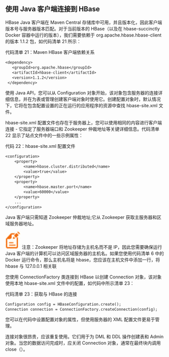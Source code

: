 ## 使用 Java 客户端连接到 HBase

HBase Java 客户端在 Maven Central 存储库中可用，并且版本化，因此客户端版本号与服务器版本匹配。对于当前版本的 HBase（以及在 hbase-succinctly Docker 容器中运行的版本），我们需要依赖于 org.apache.hbase.hbase-client 的版本 1.1.2 包，如代码清单 21 所示：

代码清单 21：Maven HBase 客户端依赖关系

```
<dependency>
   <groupId>org.apache.hbase</groupId>
   <artifactId>hbase-client</artifactId>
   <version>1.1.2</version>
 </dependency>

```

使用 Java API，您可以从 Configuration 对象开始，该对象包含服务器的连接详细信息，并在为表或管理创建客户端对象时使用它。创建配置对象时，默认情况下，它将在包含配置设置的正在运行的应用程序的资源中查找 hbase-site.xml 文件。

hbase-site.xml 配置文件也存在于服务器上，您可以使用相同的内容进行客户端连接 - 它指定了服务器端口和 Zookeeper 仲裁地址等关键详细信息。代码清单 22 显示了站点文件中的一些示例属性：

代码 22：hbase-site.xml 配置文件

```
<configuration>
    <property>
        <name>hbase.cluster.distributed</name>
        <value>true</value>
    </property>
    <property>
        <name>hbase.master.port</name>
        <value>60000</value>
    </property>
    ...
</configuration>

```

Java 客户端只需知道 Zookeeper 仲裁地址;它从 Zookeeper 获取主服务器和区域服务器地址。

![](img/00011.jpeg) 注意：Zookeeper 将地址存储为主机名而不是 IP，因此您需要确保运行 Java 客户端的计算机可以访问区域服务器的主机名。如果您使用代码清单 6 中的 Docker 运行命令，那么主机名将是 hbase，您应该在主机文件中添加一行，将 hbase 与 127.0.0.1 相关联

您使用 ConnectionFactory 类连接到 HBase 以创建 Connection 对象，该对象使用本地 hbase-site.xml 文件中的配置，如代码中所示清单 23：

代码清单 23：获取与 HBase 的连接

```
Configuration config = HBaseConfiguration.create();
Connection connection = ConnectionFactory.createConnection(config);

```

您可以在代码中设置配置对象的属性，但使用服务器的 XML 配置文件更易于管理。

连接对象很昂贵，应该重复使用。它们用于为 DML 和 DDL 操作创建表和 Admin 对象。当您的数据访问完成时，应关闭 Connection 对象，通常在最终块内调用 close（）。